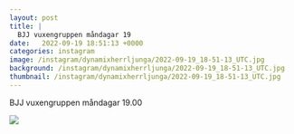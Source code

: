 ```yaml
---
layout: post
title: |
  BJJ vuxengruppen måndagar 19
date:   2022-09-19 18:51:13 +0000
categories: instagram
image: /instagram/dynamixherrljunga/2022-09-19_18-51-13_UTC.jpg
background: /instagram/dynamixherrljunga/2022-09-19_18-51-13_UTC.jpg
thumbnail: /instagram/dynamixherrljunga/2022-09-19_18-51-13_UTC.jpg
---
```

BJJ vuxengruppen måndagar 19.00



<img src='/www-dynamix-herrljunga/instagram/dynamixherrljunga/2022-09-19_18-51-13_UTC.jpg' class='img-fluid' />
